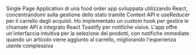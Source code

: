 Single Page Application di una food order app sviluppata utilizzando React, concentrandomi sulla gestione dello stato tramite Context API e useReducer per il carrello degli acquisti. Ho implementato un custom hook per gestire le chiamate API e integrato React Toastify per notifiche visive. L'app offre un'interfaccia intuitiva per la selezione dei prodotti, con notifiche immediate quando un articolo viene aggiunto al carrello, migliorando l'esperienza utente complessiva
